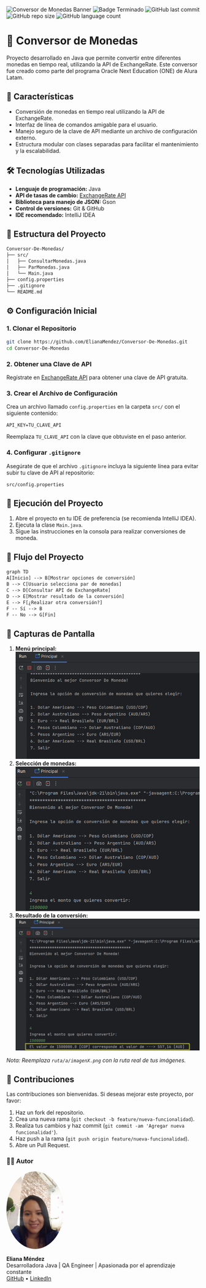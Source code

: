 
![Conversor de Monedas Banner](https://img.shields.io/badge/Java-ED8B00?style=for-the-badge&logo=java&logoColor=white)
![Badge Terminado](https://img.shields.io/badge/STATUS-TERMINADO-green)
![GitHub last commit](https://img.shields.io/github/last-commit/ElianaMendez/Conversor-De-Monedas)
![GitHub repo size](https://img.shields.io/github/repo-size/ElianaMendez/Conversor-De-Monedas)
![GitHub language count](https://img.shields.io/github/languages/count/ElianaMendez/Conversor-De-Monedas)

# 💱 Conversor de Monedas

Proyecto desarrollado en Java que permite convertir entre diferentes monedas en tiempo real, utilizando la API de ExchangeRate. Este conversor fue creado como parte del programa Oracle Next Education (ONE) de Alura Latam.

## 🚀 Características

- Conversión de monedas en tiempo real utilizando la API de ExchangeRate.
- Interfaz de línea de comandos amigable para el usuario.
- Manejo seguro de la clave de API mediante un archivo de configuración externo.
- Estructura modular con clases separadas para facilitar el mantenimiento y la escalabilidad.

## 🛠️ Tecnologías Utilizadas

- **Lenguaje de programación:** Java
- **API de tasas de cambio:** [ExchangeRate API](https://www.exchangerate-api.com/)
- **Biblioteca para manejo de JSON:** Gson
- **Control de versiones:** Git & GitHub
- **IDE recomendado:** IntelliJ IDEA

## 📁 Estructura del Proyecto

```
Conversor-De-Monedas/
├── src/
│   ├── ConsultarMonedas.java
│   ├── ParMonedas.java
│   └── Main.java
├── config.properties
├── .gitignore
└── README.md
```

## ⚙️ Configuración Inicial

### 1. Clonar el Repositorio

```bash
git clone https://github.com/ElianaMendez/Conversor-De-Monedas.git
cd Conversor-De-Monedas
```

### 2. Obtener una Clave de API

Regístrate en [ExchangeRate API](https://www.exchangerate-api.com/) para obtener una clave de API gratuita.

### 3. Crear el Archivo de Configuración

Crea un archivo llamado `config.properties` en la carpeta `src/` con el siguiente contenido:

```properties
API_KEY=TU_CLAVE_API
```

Reemplaza `TU_CLAVE_API` con la clave que obtuviste en el paso anterior.

### 4. Configurar `.gitignore`

Asegúrate de que el archivo `.gitignore` incluya la siguiente línea para evitar subir tu clave de API al repositorio:

```gitignore
src/config.properties
```

## 🧪 Ejecución del Proyecto

1. Abre el proyecto en tu IDE de preferencia (se recomienda IntelliJ IDEA).
2. Ejecuta la clase `Main.java`.
3. Sigue las instrucciones en la consola para realizar conversiones de moneda.

## 🔄 Flujo del Proyecto

```mermaid
graph TD
A[Inicio] --> B[Mostrar opciones de conversión]
B --> C[Usuario selecciona par de monedas]
C --> D[Consultar API de ExchangeRate]
D --> E[Mostrar resultado de la conversión]
E --> F[¿Realizar otra conversión?]
F -- Sí --> B
F -- No --> G[Fin]
```

## 📸 Capturas de Pantalla

1. **Menú principal:**
   ![Menú principal](assets/inicio.png)
2. **Selección de monedas:**
   ![Selección de monedas](assets/ingresodatos.png)
3. **Resultado de la conversión:**
   ![Resultado de la conversión](assets/resultado.png)

*Nota: Reemplaza `ruta/a/imagenX.png` con la ruta real de tus imágenes.*

## 🤝 Contribuciones

Las contribuciones son bienvenidas. Si deseas mejorar este proyecto, por favor:

1. Haz un fork del repositorio.
2. Crea una nueva rama (`git checkout -b feature/nueva-funcionalidad`).
3. Realiza tus cambios y haz commit (`git commit -am 'Agregar nueva funcionalidad'`).
4. Haz push a la rama (`git push origin feature/nueva-funcionalidad`).
5. Abre un Pull Request.

### 👩‍💻 Autor

<img src="assets/foto_eliana.jpg" width="150" alt="Eliana Méndez" style="border-radius: 50%;">

**Eliana Méndez**  
Desarrolladora Java | QA Engineer | Apasionada por el aprendizaje constante  
[GitHub](https://github.com/ElianaMendez) • [LinkedIn](https://www.linkedin.com/in/tu-usuario)

